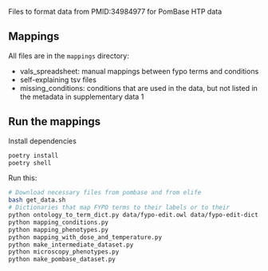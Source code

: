 Files to format data from PMID:34984977 for PomBase HTP data

## Mappings

All files are in the `mappings` directory:

* vals_spreadsheet: manual mappings between fypo terms and conditions
* self-explaining tsv files
* missing_conditions: conditions that are used in the data, but not listed in the metadata in supplementary data 1

## Run the mappings

Install dependencies

```bash
poetry install
poetry shell
```

Run this:

```bash
# Download necessary files from pombase and from elife
bash get_data.sh
# Dictionaries that map FYPO terms to their labels or to their 
python ontology_to_term_dict.py data/fypo-edit.owl data/fypo-edit-dict.json data/fypo-edit-chebi-dict.json
python mapping_conditions.py
python mapping_phenotypes.py
python mapping_with_dose_and_temperature.py
python make_intermediate_dataset.py
python microscopy_phenotypes.py
python make_pombase_dataset.py 
```
